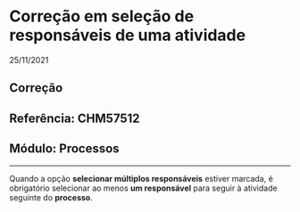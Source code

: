 # Correção em seleção de responsáveis de uma atividade
25/11/2021
## Correção
## Referência: CHM57512
## Módulo: Processos
***

Quando a opção **selecionar múltiplos responsáveis** estiver marcada, é obrigatório selecionar ao menos **um responsável** para seguir à atividade seguinte do **processo**.